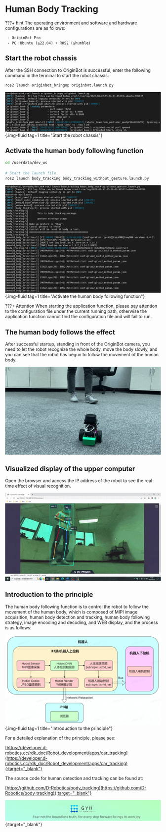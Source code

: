 # **Human Body Tracking**

???+ hint
    The operating environment and software and hardware configurations are as follows:
    

     - OriginBot Pro
     - PC：Ubuntu (≥22.04) + ROS2 (≥humble)



## **Start the robot chassis**

After the SSH connection to OriginBot is successful, enter the following command in the terminal to start the robot chassis:

```bash
ros2 launch originbot_bringup originbot.launch.py
```

![image-20220822151622648](../../assets/img/navigation/image-20220822151622648.png){.img-fluid tag=1 title="Start the robot chassis"}



## **Activate the human body following function**

``` bash
cd /userdata/dev_ws

# Start the launch file
ros2 launch body_tracking body_tracking_without_gesture.launch.py
```

![image-20220822151712998](../../assets/img/body_detection/image-20220822151712998.png){.img-fluid tag=1 title="Activate the human body following function"}

???+ Attention
    When starting the application function, please pay attention to the configuration file under the current running path, otherwise the application function cannot find the configuration file and will fail to run.



## **The human body follows the effect**

After successful startup, standing in front of the OriginBot camera, you need to let the robot recognize the whole body, move the body slowly, and you can see that the robot has begun to follow the movement of the human body.



![body_detection](../../assets/img/body_detection/body_detection.gif)



## **Visualized display of the upper computer**

Open the browser and access the IP address of the robot to see the real-time effect of visual recognition.



![ezgif-5-5c246b7347](../../assets/img/body_detection/ezgif-5-5c246b7347.gif)



## **Introduction to the principle**

The human body following function is to control the robot to follow the movement of the human body, which is composed of MIPI image acquisition, human body detection and tracking, human body following strategy, image encoding and decoding, and WEB display, and the process is as follows:

![20220922180336](../../assets/img/body_detection/20220922180336.png){.img-fluid tag=1 title="Introduction to the principle"}

For a detailed explanation of the principle, please see:

[https://developer.d-robotics.cc/rdk_doc/Robot_development/apps/car_tracking](https://developer.d-robotics.cc/rdk_doc/Robot_development/apps/car_tracking){:target="_blank"}



The source code for human detection and tracking can be found at:

[https://github.com/D-Robotics/body_tracking](https://github.com/D-Robotics/body_tracking){:target="_blank"}



[![图片1](../../assets/img/footer_en.png)](https://www.guyuehome.com/){:target="_blank"}

